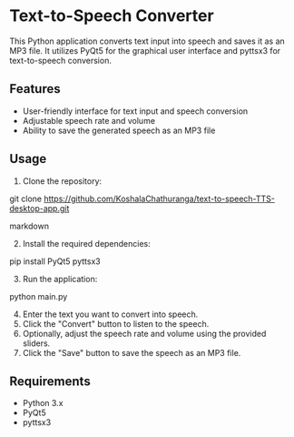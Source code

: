 # Text-to-Speech Converter

This Python application converts text input into speech and saves it as an MP3 file. It utilizes PyQt5 for the graphical user interface and pyttsx3 for text-to-speech conversion.

## Features

- User-friendly interface for text input and speech conversion
- Adjustable speech rate and volume
- Ability to save the generated speech as an MP3 file

## Usage

1. Clone the repository:

git clone <https://github.com/KoshalaChathuranga/text-to-speech-TTS-desktop-app.git>

markdown


2. Install the required dependencies:

pip install PyQt5 pyttsx3


3. Run the application:

python main.py

4. Enter the text you want to convert into speech.
5. Click the "Convert" button to listen to the speech.
6. Optionally, adjust the speech rate and volume using the provided sliders.
7. Click the "Save" button to save the speech as an MP3 file.

## Requirements

- Python 3.x
- PyQt5
- pyttsx3
